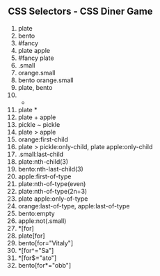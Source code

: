 ## CSS Selectors - CSS Diner Game

1. plate
2. bento
3. #fancy
4. plate apple
5. #fancy plate
6. .small
7. orange.small
8. bento orange.small
9. plate, bento
10. *
11. plate *
12. plate + apple
13. pickle ~ pickle
14. plate > apple
15. orange:first-child
16. plate > pickle:only-child, plate apple:only-child
17. .small:last-child
18. plate:nth-child(3)
19. bento:nth-last-child(3)
20. apple:first-of-type
21. plate:nth-of-type(even)
22. plate:nth-of-type(2n+3)
23. plate apple:only-of-type
24. orange:last-of-type, apple:last-of-type
25. bento:empty
26. apple:not(.small)
27. *[for]
28. plate[for]
29. bento[for="Vitaly"]
30. *[for^="Sa"]
31. *[for$="ato"]
32. bento[for*="obb"] 
